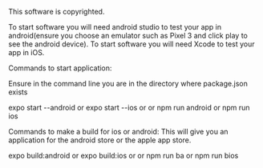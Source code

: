 This software is copyrighted.

To start software you will need android studio to test your app in android(ensure you choose an emulator such as Pixel 3 and click play to see the android device).
To start software you will need Xcode to test your app in iOS.

Commands to start application:

Ensure in the command line you are in the directory where package.json exists

 expo start --android or expo start --ios or or npm run android or npm run ios
 
 
 Commands to make a build for ios or android:
 This will give you an application for the android store or the apple app store.
 
 expo build:android or expo build:ios or or npm run ba or npm run bios
